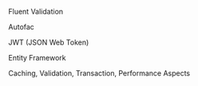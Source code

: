 Fluent Validation

Autofac 

JWT (JSON Web Token)

Entity Framework

Caching, Validation, Transaction, Performance Aspects
